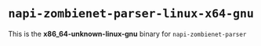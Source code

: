 # `napi-zombienet-parser-linux-x64-gnu`

This is the **x86_64-unknown-linux-gnu** binary for `napi-zombienet-parser`
